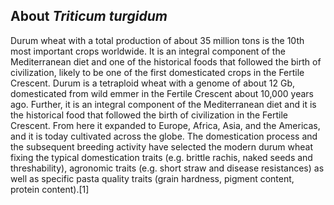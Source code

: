 About *Triticum turgidum*
-------------------------

Durum wheat with a total production of about 35 million tons is the 10th
most important crops worldwide. It is an integral component of the
Mediterranean diet and one of the historical foods that followed the
birth of civilization, likely to be one of the first domesticated crops
in the Fertile Crescent. Durum is a tetraploid wheat with a genome of
about 12 Gb, domesticated from wild emmer in the Fertile Crescent about
10,000 years ago. Further, it is an integral component of the
Mediterranean diet and it is the historical food that followed the birth
of civilization in the Fertile Crescent. From here it expanded to
Europe, Africa, Asia, and the Americas, and it is today cultivated
across the globe. The domestication process and the subsequent breeding
activity have selected the modern durum wheat fixing the typical
domestication traits (e.g. brittle rachis, naked seeds and
threshability), agronomic traits (e.g. short straw and disease
resistances) as well as specific pasta quality traits (grain hardness,
pigment content, protein content).\[1\]
